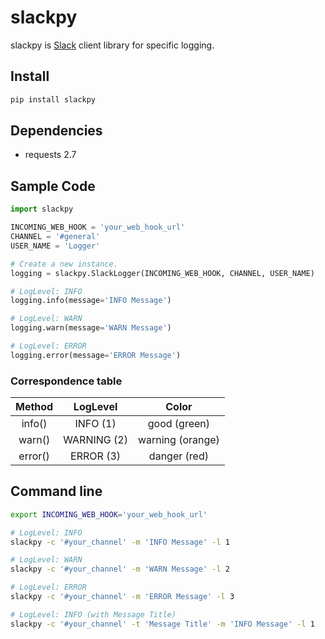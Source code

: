# slackpy

slackpy is [Slack][] client library for specific logging.

## Install

```sh
pip install slackpy
```

## Dependencies

-   requests 2.7

## Sample Code

```python
import slackpy

INCOMING_WEB_HOOK = 'your_web_hook_url'
CHANNEL = '#general'
USER_NAME = 'Logger'

# Create a new instance.
logging = slackpy.SlackLogger(INCOMING_WEB_HOOK, CHANNEL, USER_NAME)

# LogLevel: INFO
logging.info(message='INFO Message')

# LogLevel: WARN
logging.warn(message='WARN Message')

# LogLevel: ERROR
logging.error(message='ERROR Message')
```

### Correspondence table

Method | LogLevel | Color
:----: | :------: | :----:
info() | INFO (1) | good (green)
warn() | WARNING (2) | warning (orange)
error() | ERROR (3) | danger (red)

## Command line

```sh
export INCOMING_WEB_HOOK='your_web_hook_url'

# LogLevel: INFO
slackpy -c '#your_channel' -m 'INFO Message' -l 1

# LogLevel: WARN
slackpy -c '#your_channel' -m 'WARN Message' -l 2

# LogLevel: ERROR
slackpy -c '#your_channel' -m 'ERROR Message' -l 3

# LogLevel: INFO (with Message Title)
slackpy -c '#your_channel' -t 'Message Title' -m 'INFO Message' -l 1
```

  [Slack]: https://slack.com
